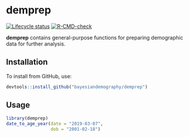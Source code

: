 
<!-- README.md is generated from README.Rmd. Please edit that file -->

# demprep

<!-- badges: start -->

[![Lifecycle
status](https://img.shields.io/badge/lifecycle-experimental-orange.svg)](https://www.tidyverse.org/lifecycle/#experimental)
[![R-CMD-check](https://github.com/bayesiandemography/demprep/workflows/R-CMD-check/badge.svg)](https://github.com/bayesiandemography/demprep/actions)
<!-- badges: end -->

**demprep** contains general-purpose functions for preparing demographic
data for further analysis.

## Installation

To install from GitHub, use:

``` r
devtools::install_github("bayesiandemography/demprep")
```

## Usage

``` r
library(demprep)
date_to_age_year(date = "2019-03-07",
                 dob = "2001-02-18")
```
